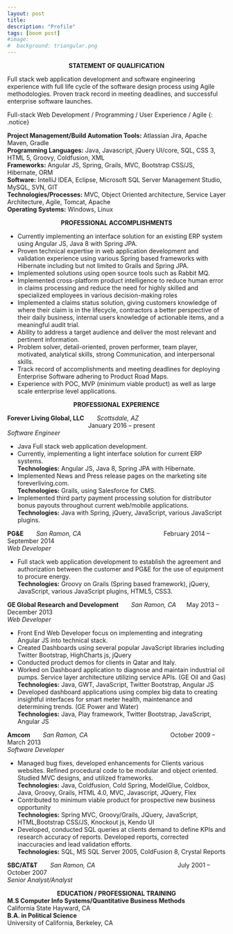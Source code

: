 ```yaml
---
layout: post
title: 
description: "Profile"
tags: [boom post]
#image:
#  background: triangular.png
---
```




<div style="text-align:center"><strong>STATEMENT OF QUALIFICATION</strong></div>

Full stack web application development and software engineering experience with full life cycle of the software design process using Agile methodologies. Proven track record in meeting deadlines, and successful enterprise software launches.

Full-stack Web Development &#47; Programming &#47; User Experience &#47; Agile 
{: .notice}


<div><strong>Project Management/Build Automation Tools:</strong> Atlassian Jira, Apache Maven, Gradle</div>
<div><strong>Programming Languages:</strong> Java, Javascript, jQuery UI/core, SQL, CSS 3, HTML 5, Groovy, Coldfusion, XML</div>
<div><strong>Frameworks:</strong> Angular JS, Spring, Grails, MVC, Bootstrap CSS/JS, Hibernate, ORM</div>
<div><strong>Software:</strong> IntelliJ IDEA, Eclipse, Microsoft SQL Server Management Studio, MySQL, SVN, GIT</div>
<div><strong>Technologies/Processes:</strong> MVC, Object Oriented architecture, Service Layer Architecture, Agile, Tomcat, Apache</div> 
<div><strong>Operating Systems:</strong> Windows, Linux</div>

<p>
<div style="text-align:center"><strong>PROFESSIONAL ACCOMPLISHMENTS</strong></div>
<ul>
<li>Currently implementing an interface solution for an existing ERP system using Angular JS, Java 8 with Spring JPA.</li>
<li>Proven technical expertise in web application development and validation experience using various Spring based frameworks with Hibernate including but not limited to Grails and Spring JPA.</li> 
<li>Implemented solutions using open source tools such as Rabbit MQ.</li>
<li>Implemented cross-platform product intelligence to reduce human error in claims processing and reduce the need for highly skilled and specialized employees in various decision-making roles</li>
<li>Implemented a claims status solution, giving customers knowledge of where their claim is in the lifecycle, contractors a better perspective of their daily business, internal users knowledge of actionable items, and a meaningful audit trial.</li>
<li>Ability to address a target audience and deliver the most relevant and pertinent information.</li>
<li>Problem solver, detail-oriented, proven performer, team player, motivated, analytical skills, strong Communication, and interpersonal skills.</li>
<li>Track record of accomplishments and meeting deadlines for deploying Enterprise Software adhering to Product Road Maps.</li>
<li>Experience with POC, MVP (minimum viable product) as well as large scale enterprise level applications.</li>
</ul>
</p>
<div style="text-align:center"><strong>PROFESSIONAL EXPERIENCE</strong></div>

<p>
<div><strong>Forever Living Global, LLC</strong> <span style="margin-left:5%;"><i>Scottsdale, AZ</i></span> <span style="margin-left:37%;">January 2016 – present</span></div>
<div><i>Software Engineer</i></div> 
<ul>
<li>Java Full stack web application development.</li>
<li>Currently, implementing a light interface solution for current ERP systems.
<div><strong>Technologies:</strong> Angular JS, Java 8, Spring JPA with Hibernate.</div>
</li>
<li>Implemented News and Press release pages on the marketing site foreverliving.com.
<div><strong>Technologies:</strong> Grails, using Salesforce for CMS.</div>
</li>
<li>Implemented third party payment processing solution for distributor bonus payouts throughout current web/mobile applications.
<div><strong>Technologies:</strong> Java with Spring, jQuery, JavaScript, various JavaScript plugins.</div>
</li>
</ul>
</p>

<p>
<div><strong>PG&E</strong> <span style="margin-left:5%;"><i>San Ramon, CA</i></span> <span style="margin-left:37%;">February 2014 – September 2014</span></div>
<div><i>Web Developer</i></div> 
<ul>
<li>Full stack web application development to establish the agreement and authorization between the customer and PG&E for the use of equipment to procure energy.
<div><strong>Technologies:</strong> Groovy on Grails (Spring based framework), jQuery, JavaScript, various JavaScript plugins, HTML5, CSS3.</div>
</li>
</ul>
 
</p>

<p>
<div><strong>GE Global Research and Development</strong> <span style="margin-left:5%;"><i>San Ramon, CA</i></span> <span style="margin-left:4%;">May 2013  – December 2013</span></div>
<div><i>Web Developer</i></div> 
<ul> 
<li>Front End Web Developer focus on implementing and integrating Angular JS into technical stack.</li> 
<li>Created Dashboards using several popular JavaScript libraries including Twitter Bootstrap, HighCharts js, jQuery</li>
<li>Conducted product demos for clients in Qatar and Italy.</li>
<li>Worked on Dashboard application to diagnose and maintain industrial oil pumps. Service layer architecture utilizing service APIs. (GE Oil and Gas)
<div><strong>Technologies:</strong> Java, GWT, JavaScript, Twitter Bootstrap, Angular JS</div>
</li>
<li>Developed dashboard applications using complex big data to creating insightful interfaces for smart meter health, maintenance and determining trends. (GE Power and Water)
<div><strong>Technologies:</strong> Java, Play framework, Twitter Bootstrap, JavaScript, Angular JS</div>
</li>
</ul>
</p>

<p>
<div><strong>Amcom</strong> <span style="margin-left:5%;"><i>San Ramon, CA</i></span> <span style="margin-left:37%;">October 2009 – March 2013</span></div>
<div><i>Software Developer</i></div> 
<ul> 
<li>Managed bug fixes, developed enhancements for Clients various websites. Refined procedural code to be modular and object oriented. Studied MVC designs, and utilized frameworks.  
<div><strong>Technologies:</strong> Java, Coldfusion, Cold Spring, ModelGlue, Coldbox, Java, Groovy, Grails, HTML 4.0, MVC, Javascript, JQuery, Flex</div>
</li>
<li>Contributed to minimum viable product for prospective new business opportunity 
<div><strong>Technologies:</strong> Spring MVC, Groovy/Grails, JQuery, JavaScript, HTML,Bootstrap CSS/JS, Knockout js, Kendo UI</div>
</li>
<li>Developed, conducted SQL queries at clients demand to define KPIs and research accuracy of reports. Developed reports, corrected inaccuracies and lead validation efforts.
<div><strong>Technologies:</strong> SQL, MS SQL Server 2005, ColdFusion 8, Crystal Reports</div>
</li> 
</ul>
</p>

<p>
<div><strong>SBC/AT&T</strong> <span style="margin-left:5%;"><i>San Ramon, CA</i></span> <span style="margin-left:37%;">July 2001 – October 2007</span></div>
<div><i>Senior Analyst/Analyst</i></div> 
</p>

<p>
<div style="text-align:center"><strong>EDUCATION / PROFESSIONAL TRAINING</strong></div>

<div><strong>M.S Computer Info Systems/Quantitative Business Methods</strong></div>
<div>California State Hayward, CA<span style="margin-left:59%;"></span></div>

<div><strong>B.A. in Political Science</strong></div>
<div>University of California, Berkeley, CA<span style="margin-left:49.5%;"></span></div>
</p>

